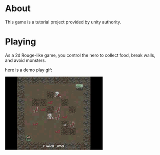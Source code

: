 # About

This game is a tutorial project provided by unity authority.

# Playing

As a 2d Rouge-like game, you control the hero to collect food, break walls, and avoid monsters.

here is a demo play gif:

![demo play](https://raw.githubusercontent.com/398607/CurelWorld/master/CurelWorld%20show.gif)